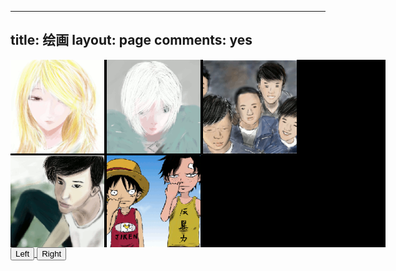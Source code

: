 
---
title: 绘画
layout: page
comments: yes
---
<SCRIPT LANGUAGE="JavaScript" src="/media/draw/js/cloud-carousel.1.0.5.min.js"></SCRIPT>
<script>
$(document).ready(function(){
                // This initialises carousels on the container elements specified, in this case, carousel1.
                $("#carousel1").CloudCarousel(        
                        {            
xPos: 300,//调整与左边框的距离
yPos: 50,//调整top 距离
buttonLeft: $("#left-but"),//左转
buttonRight: $("#right-but"),//右转
altBox: $("#alt-text"),//图片alt属性值
titleBox: $("#title-text"),//图片title值
reflHeight:50,//图片倒影
reflOpacity:0.5,//图片倒影的透明度
reflGap:0,//图片与倒影的距离
minScale:0.5,
xRadius:0,//所有图片围城的圈的大小（平行）
yRadius:50,//所有图片围城的圈的视角
FPS: 30,//图片旋转缓冲的速度
autoRotate: 'none',//默认的转动方向
autoRotateDelay: 2500,//默认图片的停留时间毫秒算
speed:0.2,//图片旋转的速度
mouseWheel: true,
bringToFront: true

                        }
);
});

</script>

</head>
<body>
<!-- This is the container for the carousel. -->
<div id = "carousel1" style="width:600px; height:300px;background:#000;overflow:scroll;">            
<!-- All images with class of "cloudcarousel" will be turned into carousel items -->
<!-- You can place links around these images -->
<a href="/draw/2014-02-06"><img class = "cloudcarousel" src="/media/draw/image/small/2014-02-06_small.gif" alt="Flag 1 Description" title="Flag 1 Title" width='150px' /></a>
<a href="/draw/2014-02-06-01"><img class = "cloudcarousel" src="/media/draw/image/small/2014-02-06-01_small.gif" alt="Flag 2 Description" title="Flag 2 Title" width='150px'/>
<a href="/draw/2014-02-03-02"><img class = "cloudcarousel" src="/media/draw/image/small/2014-02-03-02_small.gif" alt="Flag 3 Description" title="Flag 3 Title" width='150px'/>
<a href="/draw/2014-02-03"><img class = "cloudcarousel" src="/media/draw/image/small/2014-02-03_small.gif" alt="Flag 4 Description" title="Flag 4 Title" width='150px'/>
<a href="/draw/2014-01-21"><img class = "cloudcarousel" src="/media/draw/image/small/2014-01-21_small.gif" alt="Flag 4 Description" title="Flag 4 Title" width='150px'/>
</div>

<!-- Define left and right buttons. -->
<input id="left-but"  type="button" value="Left" />
<input id="right-but" type="button" value="Right" />

<!-- Define elements to accept the alt and title text from the images. -->
<p id="title-text"></p>
<p id="alt-text"></p>


